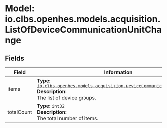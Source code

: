 # Model: io.clbs.openhes.models.acquisition.ListOfDeviceCommunicationUnitChange

## Fields

| Field | Information |
| --- | --- |
| items | <b>Type:</b> [`io.clbs.openhes.models.acquisition.DeviceCommunicationUnitChange`](model-io-clbs-openhes-models-acquisition-devicecommunicationunitchange.md)<br><b>Description:</b><br>The list of device groups. |
| totalCount | <b>Type:</b> `int32`<br><b>Description:</b><br>The total number of items. |

